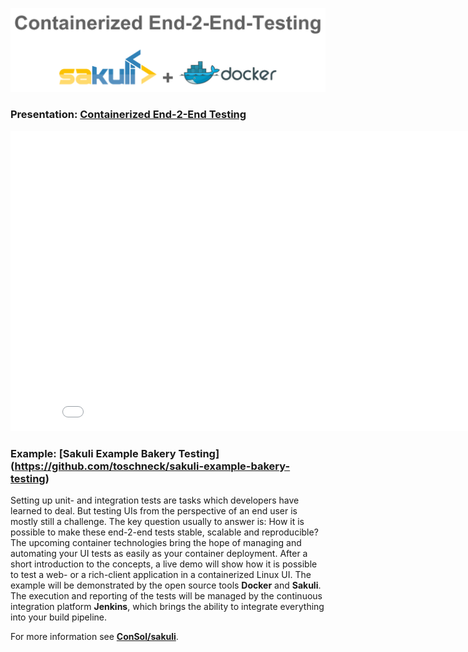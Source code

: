 ![](pics/contarinerized-salkuli-docker.png)

### Presentation: [Containerized End-2-End Testing](https://rawgit.com/toschneck/presentation/software-qs-tag/index.html#/)
<iframe width="854" height="480" src="./index.html" frameborder="0"></iframe>

### Example: [Sakuli Example Bakery Testing] (https://github.com/toschneck/sakuli-example-bakery-testing)

Setting up unit- and integration tests are tasks which developers have learned to deal. But  testing UIs from the perspective of an end user is mostly still a challenge. The key question usually to answer is: How it is possible to make these end-2-end tests stable, scalable and reproducible? The upcoming container technologies bring the hope of managing and automating your UI tests as easily as your container deployment. After a short introduction to the concepts, a live demo will show how it is possible to test a web- or a rich-client application in a containerized Linux UI. The example will be demonstrated by the open source tools __Docker__ and __Sakuli__. The execution and reporting of the tests will be managed by the continuous integration platform __Jenkins__, which brings the ability to integrate everything into your build pipeline.

For more information see __[ConSol/sakuli](https://github.com/ConSol/sakuli)__.
